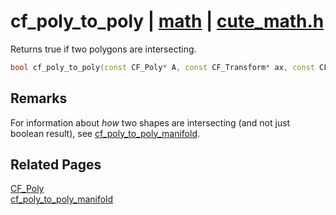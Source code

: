 # cf_poly_to_poly | [math](https://github.com/RandyGaul/cute_framework/blob/master/docs/math_readme.md) | [cute_math.h](https://github.com/RandyGaul/cute_framework/blob/master/include/cute_math.h)

Returns true if two polygons are intersecting.

```cpp
bool cf_poly_to_poly(const CF_Poly* A, const CF_Transform* ax, const CF_Poly* B, const CF_Transform* bx);
```

## Remarks

For information about _how_ two shapes are intersecting (and not just boolean result), see [cf_poly_to_poly_manifold](https://github.com/RandyGaul/cute_framework/blob/master/docs/math/cf_poly_to_poly_manifold.md).

## Related Pages

[CF_Poly](https://github.com/RandyGaul/cute_framework/blob/master/docs/math/cf_poly.md)  
[cf_poly_to_poly_manifold](https://github.com/RandyGaul/cute_framework/blob/master/docs/math/cf_poly_to_poly_manifold.md)  
